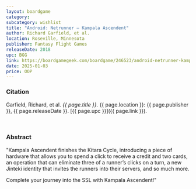 ```yaml
---
layout: boardgame
category:
subcategory: wishlist
title: "Android: Netrunner – Kampala Ascendent"
author: Richard Garfield, et al.
location: Roseville, Minnesota
publisher: Fantasy Flight Games
releaseDate: 2018
upc: BGG
link: https://boardgamegeek.com/boardgame/246523/android-netrunner-kampala-ascendent
date: 2025-01-03
price: OOP
---
```


### Citation

Garfield, Richard, et al. *{{ page.title }}.* {{ page.location }}: {{ page.publisher }}, {{ page.releaseDate }}. [{{ page.upc }}]({{ page.link }}).

<br>


### Abstract

"Kampala Ascendent finishes the Kitara Cycle, introducing a piece of hardware that allows you to spend a click to receive a credit and two cards, an operation that can eliminate three of a runner’s clicks on a turn, a new Jinteki identity that invites the runners into their servers, and so much more.

Complete your journey into the SSL with Kampala Ascendent!"
